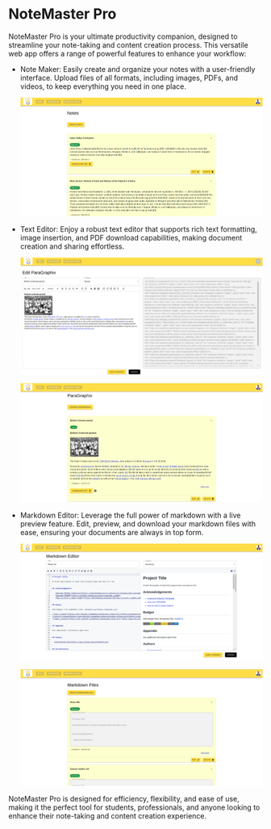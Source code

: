 # NoteMaster Pro

NoteMaster Pro is your ultimate productivity companion, designed to streamline your note-taking and content creation process. This versatile web app offers a range of powerful features to enhance your workflow:


- Note Maker: Easily create and organize your notes with a user-friendly interface. Upload files of all formats, including images, PDFs, and videos, to keep everything you need in one place.

    ![notes](./screenshots/notes.png)

- Text Editor: Enjoy a robust text editor that supports rich text formatting, image insertion, and PDF download capabilities, making document creation and sharing effortless.

    ![notes](./screenshots/textEditor.png)

    ![notes](./screenshots/para.png)

- Markdown Editor: Leverage the full power of markdown with a live preview feature. Edit, preview, and download your markdown files with ease, ensuring your documents are always in top form.

    ![notes](./screenshots/markdownEditor.png)

    ![notes](./screenshots/markdown.png)


NoteMaster Pro is designed for efficiency, flexibility, and ease of use, making it the perfect tool for students, professionals, and anyone looking to enhance their note-taking and content creation experience.